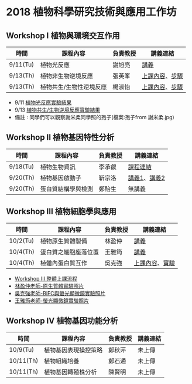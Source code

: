 # 2018 植物科學研究技術與應用工作坊

## Workshop I 植物與環境交互作用

|    時間      |    課程內容 |  負責教授  |         講義連結                |
| ------------ | ------------------ | -----|------------------------------- |
| 9/11(Tu) |  植物光反應 | 謝旭亮|[講義](https://drive.google.com/open?id=1_wXh9_DRjxrMCUBJy1cxuQE8yeRn_knw) |
| 9/13(Th)    |  植物非生物逆境反應 |張英峯| [上課內容](https://drive.google.com/file/d/16zZXGPLAniIlKeByT4a7OgMBB2AnN1hN/view?usp=sharing)、[步驟](https://drive.google.com/open?id=1QjFLIFQ5fyOtzIIxDabaq-84lFnCff7a)          |
|9/13(Th)| 植物共生/生物性逆境反應|楊淑怡| [上課內容](https://drive.google.com/file/d/1X5fVdIoEAf8Pyii9AJBawKvKJQ5CyFbc/view?usp=sharing)、[步驟](https://drive.google.com/open?id=1lXSDh_ID2lxA9-1ZQusJTqXprVQV9IP2) |

* 9/11 [植物光反應實驗結果](https://drive.google.com/drive/folders/1qzRK3r7Bs-1CtEupOcQUb23xzh_2Wn7g)
* 9/13 [植物共生/生物逆境反應實驗結果](https://drive.google.com/drive/folders/1HjMOVMsZ1RUOAG0fuPop8AtiLxrssCDh?usp=sharing)
* 備註 : 同學們可以觀察謝米柔同學照的孢子(檔案:孢子from 謝米柔.jpg)

## Workshop II 植物基因特性分析

|    時間      |    課程內容 |  負責教授  |         講義連結                |
| ------------ | ------------------ | -----|------------------------------- |
| 9/18(Tu) |  植物生物資訊 | 李承叡|[課程連結](https://drive.google.com/drive/folders/1i2J8WaX5ftw5720fuCi794A2MjiWk0Nt?usp=sharing) |
| 9/20(Th)    |  植物基因啟動子 |靳宗洛|[講義1](https://drive.google.com/file/d/1TyZJiT9ZHDalYv5I847roZWtaolsT1gq/view?usp=sharing)、[講義2](https://drive.google.com/file/d/1bTwnJXb6-Sx2VwPansJYTSk1Wov5a4yz/view?usp=sharing)          |
|9/20(Th)| 蛋白質結構學與檢測|鄭貽生| 無講義|

## Workshop III 植物細胞學與應用

|    時間      |    課程內容 |  負責教授  |         講義連結                |
| ------------ | ------------------ | -----|------------------------------- |
| 10/2(Tu) |  植物原生質體製備 | 林盈仲|[講義](https://drive.google.com/open?id=1Rkcl4LP_PZC_IWOdZkuwZfyZz18_silQ) |
| 10/4(Th)    | 蛋白質之細胞座落位置 |王雅筠| [講義](https://drive.google.com/file/d/18tmyinnQvo2sJJmmr3f4YlIe6RHZRJmR/view?usp=sharing)          |
|10/4(Th)| 植體內蛋白質互作|吳克強| [上課內容](https://drive.google.com/file/d/1SVeJn19kEKQWKz6aIA7RSH7iwHCMpjIw/view?usp=sharing)、[實驗](https://drive.google.com/file/d/1JxsHXNtY339FGX2_5qGnBmiyNeMFVF9d/view?usp=sharing) |

* [Workshop III 整體上課流程](https://drive.google.com/file/d/1hSfp9MuLKv_KMQ2xTDoHEjVq1Ot7meXx/view?usp=sharing)
* [林盈仲老師-原生質體實驗照片](https://drive.google.com/drive/folders/1DvwqrL8TDr50d5-Nw3ob8jQ9Bdy7nVpG?usp=sharing)
* [吳克強老師-BiFC與螢光顯微鏡實驗照片](https://drive.google.com/drive/folders/1CK-nNrS_CxAnadp2pn9ZIlvk-Rob_GT5?usp=sharing)
* [王雅筠老師-螢光顯微鏡實驗照片](https://drive.google.com/drive/folders/1-OEuDyOFPFdRhTIhQ0R7WqQaAnBqEMhO?usp=sharing)

## Workshop IV 植物基因功能分析

|    時間      |    課程內容 |  負責教授  |         講義連結                |
| ------------ | ------------------ | -----|------------------------------- |
| 10/9(Tu) |  植物基因表現操控策略 | 鄭秋萍|未上傳 |
| 10/11(Th)    | 植物組織培養 |鄭石通| 未上傳         |
|10/11(Th)| 植物基因轉殖株分析|陳賢明| 未上傳|
